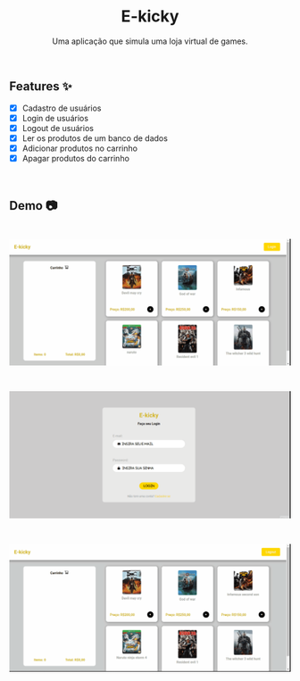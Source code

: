 <h1 align="center">E-kicky</h1>
<p align="center">Uma aplicação que simula uma loja virtual de games.<p>
<br>

## Features ✨

- [x] Cadastro de usuários
- [x] Login de usuários
- [x] Logout de usuários
- [x] Ler os produtos de um banco de dados
- [x] Adicionar produtos no carrinho
- [x] Apagar produtos do carrinho

<br>

## Demo 📷 

<h1 align="center">
    <img src='./gifs/Animação1.gif'>
</h1>

<h1 align="center">
    <img src='./gifs/Animação2.gif'>
</h1>

<h1 align="center">
    <img src='./gifs/Animação3.gif'>
</h1>
